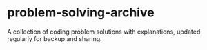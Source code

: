 # problem-solving-archive
A collection of coding problem solutions with explanations, updated regularly for backup and sharing.
